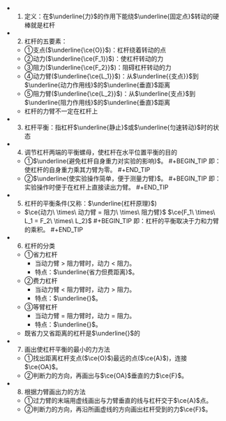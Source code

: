 -
  1. 定义：在$\underline{力}$的作用下能绕$\underline{固定点}$转动的硬棒就是杠杆
-
  2. 杠杆的五要素：
	- ①支点($\underline{\ce{O}}$)：杠杆绕着转动的点
	- ②动力($\underline{\ce{F_1}}$)：使杠杆转动的力
	- ③阻力($\underline{\ce{F_2}}$)：阻碍杠杆转动的力
	- ④动力臂($\underline{\ce{L_1}}$)：从$\underline{{支点}}$到$\underline{动力作用线}$的$\underline{垂直}$距离
	- ⑤阻力臂($\underline{\ce{L_2}}$)：从$\underline{支点}$到$\underline{阻力作用线}$的$\underline{垂直}$距离
	- 杠杆的力臂不一定在杠杆上
-
  3. 杠杆平衡：指杠杆$\underline{静止}$或$\underline{匀速转动}$时的状态
-
  4. 调节杠杆两端的平衡螺母，使杠杆在水平位置平衡的目的
	- ①$\underline{避免杠杆自身重力对实验的影响}$。
	  #+BEGIN_TIP
	  即：使杠杆的自身重力乘其力臂为零。
	  #+END_TIP
	- ②$\underline{使实验操作简单，便于测量力臂}$。
	  #+BEGIN_TIP
	  即：实验操作时便于在杠杆上直接读出力臂。
	  #+END_TIP
-
  5. 杠杆的平衡条件(又称：$\underline{杠杆原理}$)
	- $\ce{动力\ \times\ 动力臂 = 阻力\ \times\ 阻力臂}$
	  $\ce{F_1\ \times\ L_1 = F_2\ \times\ L_2}$
	  #+BEGIN_TIP
	  即：杠杆的平衡取决于力和力臂的乘积。
	  #+END_TIP
-
  6. 杠杆的分类
	- ①省力杠杆
		- 当动力臂 > 阻力臂时，动力 < 阻力。
		- 特点：$\underline{省力但费距离}$。
	- ②费力杠杆
		- 当动力臂 < 阻力臂时，动力 > 阻力。
		- 特点：$\underline{}$。
	- ③等臂杠杆
		- 当动力臂 = 阻力臂时，动力 = 阻力。
		- 特点：$\underline{}$。
	- 既省力又省距离的杠杆是$\underline{}$的
-
  7. 画出使杠杆平衡的最小的力方法
	- ①找出距离杠杆支点($\ce{O}$)最远的点($\ce{A}$)，连接$\ce{OA}$。
	- ②判断力的方向，再画出与$\ce{OA}$垂直的力$\ce{F}$。
-
  8. 根据力臂画出力的方法
	- ①过力臂的末端用虚线画出与力臂垂直的线与杠杆交于$\ce{A}$点。
	- ②判断力的方向，再沿所画虚线的方向画出杠杆受到的力$\ce{F}$。